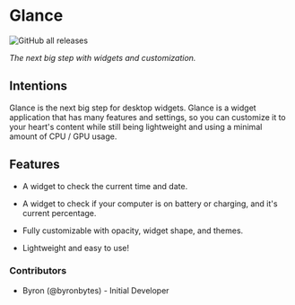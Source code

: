 # Glance
![GitHub all releases](https://img.shields.io/github/downloads/LiteTools/Glance/total?style=flat-square)

*The next big step with widgets and customization.*

## Intentions
Glance is the next big step for desktop widgets.  Glance is a widget application that has many features and settings, so you can customize it to your heart's content while still being lightweight and using a minimal amount of CPU / GPU usage.

## Features
- A widget to check the current time and date.

- A widget to check if your computer is on battery or charging, and it's current percentage.

- Fully customizable with opacity, widget shape, and themes.

- Lightweight and easy to use!

### Contributors

- Byron (@byronbytes) - Initial Developer
